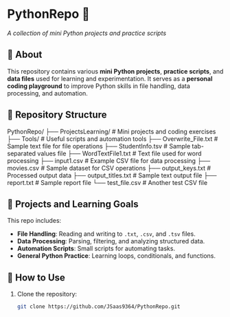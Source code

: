 # PythonRepo 🐍  
*A collection of mini Python projects and practice scripts*  

## 📌 About  
This repository contains various **mini Python projects**, **practice scripts**, and **data files** used for learning and experimentation. It serves as a **personal coding playground** to improve Python skills in file handling, data processing, and automation.

## 📂 Repository Structure  
PythonRepo/
├── ProjectsLearning/          # Mini projects and coding exercises
├── Tools/                     # Useful scripts and automation tools
├── Overwrite_File.txt         # Sample text file for file operations
├── StudentInfo.tsv            # Sample tab-separated values file
├── WordTextFile1.txt          # Text file used for word processing
├── input1.csv                 # Example CSV file for data processing
├── movies.csv                 # Sample dataset for CSV operations
├── output_keys.txt            # Processed output data
├── output_titles.txt          # Sample text output file
├── report.txt                 # Sample report file
└── test_file.csv              # Another test CSV file

## 📌 Projects and Learning Goals  
This repo includes:
- **File Handling**: Reading and writing to `.txt`, `.csv`, and `.tsv` files.  
- **Data Processing**: Parsing, filtering, and analyzing structured data.  
- **Automation Scripts**: Small scripts for automating tasks.  
- **General Python Practice**: Learning loops, conditionals, and functions.  

## 🚀 How to Use  
1. Clone the repository:  
   ```bash
   git clone https://github.com/JSaas9364/PythonRepo.git
